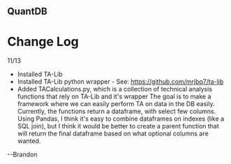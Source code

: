 ## QuantDB

# Change Log

11/13
- Installed TA-Lib
- Installed TA-Lib python wrapper - See: https://github.com/mrjbq7/ta-lib
- Added TACalculations.py, which is a collection of technical analysis functions that rely on TA-Lib and it's wrapper
  The goal is to make a framework where we can easily perform TA on data in the DB easily. Currently, the functions return a dataframe,     with select few columns. Using Pandas, I think it's easy to combine dataframes on indexes (like a SQL join), but I think it would be       better to create a parent function that will return the final dataframe based on what optional columns are wanted.

--Brandon
